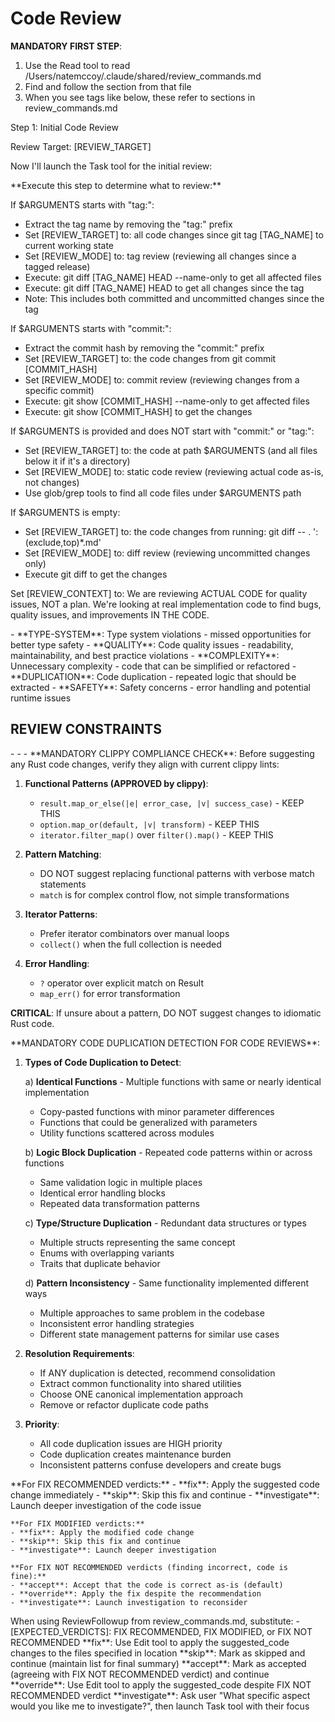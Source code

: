 # Code Review

**MANDATORY FIRST STEP**:
1. Use the Read tool to read /Users/natemccoy/.claude/shared/review_commands.md
2. Find and follow the <ExecutionSteps> section from that file
3. When you see tags like <ExecutionSteps/> below, these refer to sections in review_commands.md

<ExecutionSteps/>

<InitialReviewOutput>
Step 1: Initial Code Review

  Review Target: [REVIEW_TARGET]

  Now I'll launch the Task tool for the initial review:
</InitialReviewOutput>

<DetermineReviewTarget>
**Execute this step to determine what to review:**

If $ARGUMENTS starts with "tag:":
- Extract the tag name by removing the "tag:" prefix
- Set [REVIEW_TARGET] to: all code changes since git tag [TAG_NAME] to current working state
- Set [REVIEW_MODE] to: tag review (reviewing all changes since a tagged release)
- Execute: git diff [TAG_NAME] HEAD --name-only to get all affected files
- Execute: git diff [TAG_NAME] HEAD to get all changes since the tag
- Note: This includes both committed and uncommitted changes since the tag

If $ARGUMENTS starts with "commit:":
- Extract the commit hash by removing the "commit:" prefix
- Set [REVIEW_TARGET] to: the code changes from git commit [COMMIT_HASH]
- Set [REVIEW_MODE] to: commit review (reviewing changes from a specific commit)
- Execute: git show [COMMIT_HASH] --name-only to get affected files
- Execute: git show [COMMIT_HASH] to get the changes

If $ARGUMENTS is provided and does NOT start with "commit:" or "tag:":
- Set [REVIEW_TARGET] to: the code at path $ARGUMENTS (and all files below it if it's a directory)
- Set [REVIEW_MODE] to: static code review (reviewing actual code as-is, not changes)
- Use glob/grep tools to find all code files under $ARGUMENTS path

If $ARGUMENTS is empty:
- Set [REVIEW_TARGET] to: the code changes from running: git diff -- . ':(exclude,top)*.md'
- Set [REVIEW_MODE] to: diff review (reviewing uncommitted changes only)
- Execute git diff to get the changes

Set [REVIEW_CONTEXT] to: We are reviewing ACTUAL CODE for quality issues, NOT a plan. We're looking at real implementation code to find bugs, quality issues, and improvements IN THE CODE.
</DetermineReviewTarget>

<ReviewCategories>
- **TYPE-SYSTEM**: Type system violations - missed opportunities for better type safety
- **QUALITY**: Code quality issues - readability, maintainability, and best practice violations
- **COMPLEXITY**: Unnecessary complexity - code that can be simplified or refactored
- **DUPLICATION**: Code duplication - repeated logic that should be extracted
- **SAFETY**: Safety concerns - error handling and potential runtime issues
</ReviewCategories>

## REVIEW CONSTRAINTS

<ReviewConstraints>
    - <RustIdiomsCompliance/>
    - <TypeSystemPrinciples/>
    - <CodeDuplicationDetection/>
</ReviewConstraints>

<RustIdiomsCompliance>
**MANDATORY CLIPPY COMPLIANCE CHECK**:
Before suggesting any Rust code changes, verify they align with current clippy lints:

1. **Functional Patterns (APPROVED by clippy)**:
   - `result.map_or_else(|e| error_case, |v| success_case)` - KEEP THIS
   - `option.map_or(default, |v| transform)` - KEEP THIS
   - `iterator.filter_map()` over `filter().map()` - KEEP THIS

2. **Pattern Matching**:
   - DO NOT suggest replacing functional patterns with verbose match statements
   - `match` is for complex control flow, not simple transformations

3. **Iterator Patterns**:
   - Prefer iterator combinators over manual loops
   - `collect()` when the full collection is needed

4. **Error Handling**:
   - `?` operator over explicit match on Result
   - `map_err()` for error transformation

**CRITICAL**: If unsure about a pattern, DO NOT suggest changes to idiomatic Rust code.
</RustIdiomsCompliance>


<CodeDuplicationDetection>
**MANDATORY CODE DUPLICATION DETECTION FOR CODE REVIEWS**:

1. **Types of Code Duplication to Detect**:

   a) **Identical Functions** - Multiple functions with same or nearly identical implementation
      - Copy-pasted functions with minor parameter differences
      - Functions that could be generalized with parameters
      - Utility functions scattered across modules

   b) **Logic Block Duplication** - Repeated code patterns within or across functions
      - Same validation logic in multiple places
      - Identical error handling blocks
      - Repeated data transformation patterns

   c) **Type/Structure Duplication** - Redundant data structures or types
      - Multiple structs representing the same concept
      - Enums with overlapping variants
      - Traits that duplicate behavior

   d) **Pattern Inconsistency** - Same functionality implemented different ways
      - Multiple approaches to same problem in the codebase
      - Inconsistent error handling strategies
      - Different state management patterns for similar use cases

2. **Resolution Requirements**:
   - If ANY duplication is detected, recommend consolidation
   - Extract common functionality into shared utilities
   - Choose ONE canonical implementation approach
   - Remove or refactor duplicate code paths

3. **Priority**:
   - All code duplication issues are HIGH priority
   - Code duplication creates maintenance burden
   - Inconsistent patterns confuse developers and create bugs
</CodeDuplicationDetection>

<ReviewKeywords>
    **For FIX RECOMMENDED verdicts:**
    - **fix**: Apply the suggested code change immediately
    - **skip**: Skip this fix and continue
    - **investigate**: Launch deeper investigation of the code issue

    **For FIX MODIFIED verdicts:**
    - **fix**: Apply the modified code change
    - **skip**: Skip this fix and continue
    - **investigate**: Launch deeper investigation

    **For FIX NOT RECOMMENDED verdicts (finding incorrect, code is fine):**
    - **accept**: Accept that the code is correct as-is (default)
    - **override**: Apply the fix despite the recommendation
    - **investigate**: Launch investigation to reconsider
</ReviewKeywords>

<ReviewFollowupParameters>
    When using ReviewFollowup from review_commands.md, substitute:
    - [EXPECTED_VERDICTS]: FIX RECOMMENDED, FIX MODIFIED, or FIX NOT RECOMMENDED
</ReviewFollowupParameters>

<KeywordExecution>
    **fix**: Use Edit tool to apply the suggested_code changes to the files specified in location
    **skip**: Mark as skipped and continue (maintain list for final summary)
    **accept**: Mark as accepted (agreeing with FIX NOT RECOMMENDED verdict) and continue
    **override**: Use Edit tool to apply the suggested_code despite FIX NOT RECOMMENDED verdict
    **investigate**: Ask user "What specific aspect would you like me to investigate?", then launch Task tool with their focus
</KeywordExecution>
